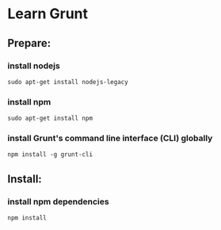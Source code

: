 # Learn Grunt

## Prepare:
### install nodejs
`sudo apt-get install nodejs-legacy`

### install npm
`sudo apt-get install npm`

### install Grunt's command line interface (CLI) globally
`npm install -g grunt-cli`

## Install:
### install npm dependencies
`npm install`